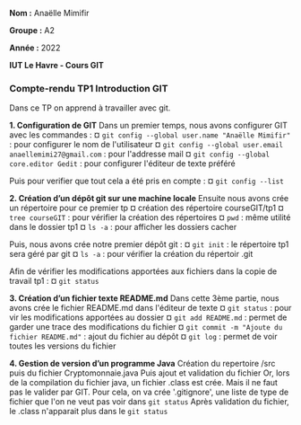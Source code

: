 **Nom :** Anaëlle Mimifir

**Groupe :** A2

**Année :** 2022

**IUT Le Havre - Cours GIT**

### Compte-rendu TP1 Introduction GIT

Dans ce TP on apprend à travailler avec git.


**1. Configuration de GIT**
Dans un premier temps, nous avons configurer GIT avec les commandes :
¤ `git config --global user.name "Anaëlle Mimifir"` : pour configurer le nom de l'utilisateur
¤ `git config --global user.email anaellemimi27@gmail.com` : pour l'addresse mail
¤ `git config --global core.editor Gedit` : pour configurer l'éditeur de texte préféré

Puis pour verifier que tout cela a été pris en compte : 
¤ `git config --list`

**2. Création d’un dépôt git sur une machine locale**
Ensuite nous avons crée un répertoire pour ce premier tp
¤ création des répertoire courseGIT/tp1
¤ `tree courseGIT` : pour vérifier la création des répertoires
¤ `pwd` : même utilité dans le dossier tp1
¤ `ls -a` : pour afficher les dossiers cacher

Puis, nous avons crée notre premier dépôt git :
¤ `git init` : le répertoire tp1 sera géré par git
¤ `ls -a`  : pour vérifier la création du répertoir .git

Afin de vérifier les modifications apportées aux fichiers dans la copie de travail tp1 :
¤ `git status`

**3. Création d’un fichier texte README.md**
Dans cette 3ème partie, nous avons crée le fichier README.md dans l'éditeur de texte
¤ `git status` : pour vir les modifications apportées au dossier
¤ `git add README.md` : permet de garder une trace des modifications du fichier
¤ `git commit -m "Ajoute du fichier README.md"` : ajout du fichier au dépôt
¤ `git log` : permet de voir toutes les versions du fichier


**4. Gestion de version d’un programme Java**
Création du repertoire /src puis du fichier Cryptomonnaie.java
Puis ajout et validation du fichier
Or, lors de la compilation du fichier java, un fichier .class est crée. Mais il ne faut pas le 
valider par GIT.
Pour cela, on va crée '.gitignore', une liste de type de fichier que l'on ne veut pas voir dans `git status`
Après validation du fichier, le .class n'apparait plus dans le `git status`



